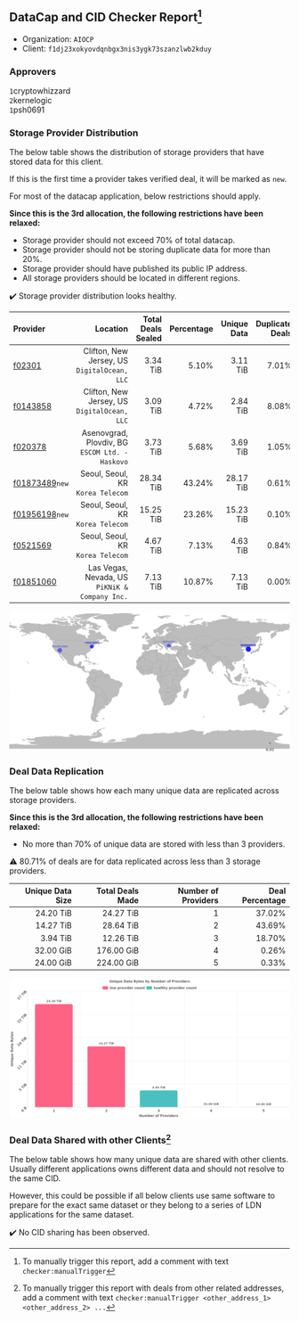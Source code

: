 ## DataCap and CID Checker Report[^1]
 - Organization: `AIOCP `
 - Client: `f1dj23xokyovdqnbgx3nis3ygk73szanzlwb2kduy`
### Approvers
`1`cryptowhizzard<br/>`2`kernelogic<br/>`1`psh0691

### Storage Provider Distribution
The below table shows the distribution of storage providers that have stored data for this client.

If this is the first time a provider takes verified deal, it will be marked as `new`.

For most of the datacap application, below restrictions should apply.

**Since this is the 3rd allocation, the following restrictions have been relaxed:**
 - Storage provider should not exceed 70% of total datacap.
 - Storage provider should not be storing duplicate data for more than 20%.
 - Storage provider should have published its public IP address.
 - All storage providers should be located in different regions.

✔️ Storage provider distribution looks healthy.

| Provider                                                    |                                           Location | Total Deals Sealed | Percentage | Unique Data | Duplicate Deals |
| :---------------------------------------------------------- | -------------------------------------------------: | -----------------: | ---------: | ----------: | --------------: |
| [f02301](https://filfox.info/en/address/f02301)             |    Clifton, New Jersey, US<br/>`DigitalOcean, LLC` |           3.34 TiB |      5.10% |    3.11 TiB |           7.01% |
| [f0143858](https://filfox.info/en/address/f0143858)         |    Clifton, New Jersey, US<br/>`DigitalOcean, LLC` |           3.09 TiB |      4.72% |    2.84 TiB |           8.08% |
| [f020378](https://filfox.info/en/address/f020378)           | Asenovgrad, Plovdiv, BG<br/>`ESCOM Ltd. - Haskovo` |           3.73 TiB |      5.68% |    3.69 TiB |           1.05% |
| [f01873489](https://filfox.info/en/address/f01873489)`new`  |               Seoul, Seoul, KR<br/>`Korea Telecom` |          28.34 TiB |     43.24% |   28.17 TiB |           0.61% |
| [f01956198](https://filfox.info/en/address/f01956198)`new`  |               Seoul, Seoul, KR<br/>`Korea Telecom` |          15.25 TiB |     23.26% |   15.23 TiB |           0.10% |
| [f0521569](https://filfox.info/en/address/f0521569)         |               Seoul, Seoul, KR<br/>`Korea Telecom` |           4.67 TiB |      7.13% |    4.63 TiB |           0.84% |
| [f01851060](https://filfox.info/en/address/f01851060)       |  Las Vegas, Nevada, US<br/>`PiKNiK & Company Inc.` |           7.13 TiB |     10.87% |    7.13 TiB |           0.00% |

<img src="https://raw.githubusercontent.com/data-preservation-programs/filplus-checker-assets/main/filecoin-project/filecoin-plus-large-datasets/issues/1284/1692946208990.png"/>

### Deal Data Replication
The below table shows how each many unique data are replicated across storage providers.


**Since this is the 3rd allocation, the following restrictions have been relaxed:**
- No more than 70% of unique data are stored with less than 3 providers.

⚠️ 80.71% of deals are for data replicated across less than 3 storage providers.

| Unique Data Size | Total Deals Made | Number of Providers | Deal Percentage |
| ---------------: | ---------------: | ------------------: | --------------: |
|        24.20 TiB |        24.27 TiB |                   1 |          37.02% |
|        14.27 TiB |        28.64 TiB |                   2 |          43.69% |
|         3.94 TiB |        12.26 TiB |                   3 |          18.70% |
|        32.00 GiB |       176.00 GiB |                   4 |           0.26% |
|        24.00 GiB |       224.00 GiB |                   5 |           0.33% |

<img src="https://raw.githubusercontent.com/data-preservation-programs/filplus-checker-assets/main/filecoin-project/filecoin-plus-large-datasets/issues/1284/1692946209915.png"/>

### Deal Data Shared with other Clients[^3]
The below table shows how many unique data are shared with other clients.
Usually different applications owns different data and should not resolve to the same CID.

However, this could be possible if all below clients use same software to prepare for the exact same dataset or they belong to a series of LDN applications for the same dataset.

✔️ No CID sharing has been observed.

[^1]: To manually trigger this report, add a comment with text `checker:manualTrigger`

[^2]: Deals from those addresses are combined into this report as they are specified with `checker:manualTrigger`

[^3]: To manually trigger this report with deals from other related addresses, add a comment with text `checker:manualTrigger <other_address_1> <other_address_2> ...`
